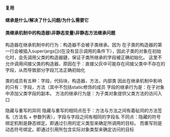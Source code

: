 #### 复用

#### 继承是什么/解决了什么问题/为什么需要它

#### 类继承机制中的构造器\非静态变量\非静态方法继承问题
构造器在继承机制中的行为：构造器不会被子类继承。因为
在子类的构造器的第一行会被插入super(args[])(在没有显示调用的条件下），因此子类的对象在初始化时，会先调用父类的构造器鏈，保证子类所继承的字段被正确初始化。
这里不允许调用间接父类的构造器，原因在于：直接父灰中可能存在间接父类中不存在的字段，从而导致部分字段兀法正确初始化

类的成员有五种：字段，代码块，构造器，方法，内部类
因此在继承机制中影响的只有：字段，方法（其中不包括static修饰的成员
字段的继承行为是：在子对象中添加父类字段的副本。
方法的继承行为是：为子类对象提供父类方法的访问入口

隐藏与重写的异同
隐藏与重写的相同点在于：方法与方法之间有着砋同的方法签名（方法名 + 参数列表），字段与字段之间有相同的字段名
不同点：隐藏的符号绑定机制是静态绑定。即通过引用的定义类型来确定所调用的目标。
而重写则是动态符号绑定。即通过引用所包含实际对象类型来确定访问的目标
